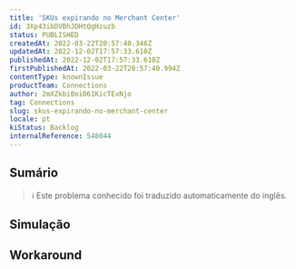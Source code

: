 ```yaml
---
title: 'SKUs expirando no Merchant Center'
id: 3Xp43ibDVBhJDHtQgHzuzb
status: PUBLISHED
createdAt: 2022-03-22T20:57:40.346Z
updatedAt: 2022-12-02T17:57:33.610Z
publishedAt: 2022-12-02T17:57:33.610Z
firstPublishedAt: 2022-03-22T20:57:40.994Z
contentType: knownIssue
productTeam: Connections
author: 2mXZkbi0oi061KicTExNjo
tag: Connections
slug: skus-expirando-no-merchant-center
locale: pt
kiStatus: Backlog
internalReference: 548044
---
```


## Sumário

>ℹ️ Este problema conhecido foi traduzido automaticamente do inglês.



## Simulação



## Workaround



